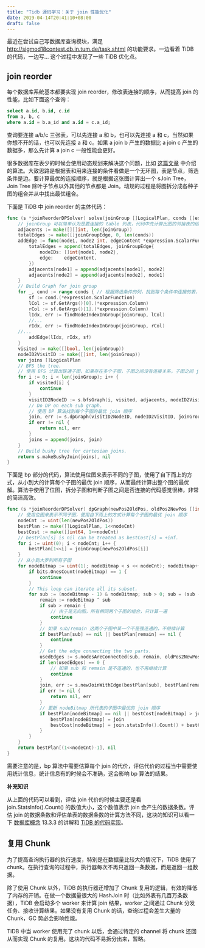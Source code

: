 ```yaml
---
title: "Tidb 源码学习：关于 join 性能优化"
date: 2019-04-14T20:41:10+08:00
draft: false
---
```


最近在尝试自己写数据库查询模块，满足 http://sigmod18contest.db.in.tum.de/task.shtml 的功能要求。一边看着 TiDB 的代码，一边写… 这个过程中发现了一些 TiDB 优化点。

## join reorder

每个数据库系统基本都要实现 join reorder，修改表连接的顺序，从而提高 join 的性能，比如下面这个查询：

```sql
select a.id, b.id, c.id 
from a, b, c 
where a.id = b.a_id and a.id = c.a_id;
```

查询要连接 a/b/c 三张表，可以先连接 a 和 b，也可以先连接 a 和 c，当然如果你想不开的话，也可以先连接 a 和 c。如果 a join b 产生的数据比 a join c 产生的数据多，那么先计算 a join c 一般性能会更好。

很多数据库在表少的时候会使用动态规划来解决这个问题，比如 [这篇文章](https://github.com/pingcap/tidb/blob/master/docs/design/2018-10-20-join-reorder-dp-v1.md) 中介绍的算法。大致思路是根据表和用来连接的条件看做是一个无环图，表是节点，筛选条件是边。要计算最优的连接顺序，就是根据这张图计算出一个 sJoin Tree，Join Tree 除叶子节点以外其他的节点都是 Join。动规的过程是将图拆分成各种子图的组合并从中找出最优组合。

下面是 TiDB 中 join reorder 的主体代码：

```go
func (s *joinReorderDPSolver) solve(joinGroup []LogicalPlan, conds []expression.Expression) (LogicalPlan, error) {
	// joinGroup 可以简单认为是要连接的 table 列表，代码中先计算出图的邻接表的结构和“边”列表
	adjacents := make([][]int, len(joinGroup))
	totalEdges := make([]joinGroupEdge, 0, len(conds))
	addEdge := func(node1, node2 int, edgeContent *expression.ScalarFunction) {
		totalEdges = append(totalEdges, joinGroupEdge{
			nodeIDs: []int{node1, node2},
			edge:    edgeContent,
		})
		adjacents[node1] = append(adjacents[node1], node2)
		adjacents[node2] = append(adjacents[node2], node1)
	}
	// Build Graph for join group
	for _, cond := range conds { // 根据筛选条件的列，找到每个条件中连接的表，记录表之间的连接关系
		sf := cond.(*expression.ScalarFunction)
		lCol := sf.GetArgs()[0].(*expression.Column)
		rCol := sf.GetArgs()[1].(*expression.Column)
		lIdx, err := findNodeIndexInGroup(joinGroup, lCol) 
		//...
		rIdx, err := findNodeIndexInGroup(joinGroup, rCol)
    //...
		addEdge(lIdx, rIdx, sf)
	}
	visited := make([]bool, len(joinGroup))
	nodeID2VisitID := make([]int, len(joinGroup))
	var joins []LogicalPlan
	// BFS the tree.
	// 使用 BFS 计算出联通子图，如果存在多个子图，子图之间没有连接关系，子图之间 join 结果是他们的笛卡尔乘积
	for i := 0; i < len(joinGroup); i++ { 
		if visited[i] {
			continue
		}
		visitID2NodeID := s.bfsGraph(i, visited, adjacents, nodeID2VisitID)
		// Do DP on each sub graph.
		// 使用 DP 算法找到每个子图的最优 join 顺序
		join, err := s.dpGraph(visitID2NodeID, nodeID2VisitID, joinGroup, totalEdges)
		if err != nil {
			return nil, err
		}
		joins = append(joins, join)
	}
	// Build bushy tree for cartesian joins.
	return s.makeBushyJoin(joins), nil
}
```

下面是 bp 部分的代码，算法使用位图来表示不同的子图，使用了自下而上的方式，从小到大的计算每个子图的最优 join 顺序，从而最终计算出整个图的最优解。算法中使用了位图，拆分子图和判断子图之间是否连接的代码感觉很棒，非常的简洁高效。

```go
func (s *joinReorderDPSolver) dpGraph(newPos2OldPos, oldPos2NewPos []int, joinGroup []LogicalPlan, totalEdges []joinGroupEdge) (LogicalPlan, error) {
	// 使用位图来表示不同子图，使用自下而上的方式计算每个子图的最优 join 顺序
	nodeCnt := uint(len(newPos2OldPos))
	bestPlan := make([]LogicalPlan, 1<<nodeCnt)
	bestCost := make([]int64, 1<<nodeCnt)
	// bestPlan[s] is nil can be treated as bestCost[s] = +inf.
	for i := uint(0); i < nodeCnt; i++ {
		bestPlan[1<<i] = joinGroup[newPos2OldPos[i]]
	}
	// 从小到大罗列所有子图
	for nodeBitmap := uint(1); nodeBitmap < s << nodeCnt); nodeBitmap++ {
		if bits.OnesCount(nodeBitmap) == 1 {
			continue
		}
		// This loop can iterate all its subset.
		for sub := (nodeBitmap - 1) & nodeBitmap; sub > 0; sub = (sub - 1) & nodeBitmap {
			remain := nodeBitmap ^ sub
			if sub > remain {
				// 由于是无向图，所有相同两个子图的组合，只计算一遍
				continue
			}
			// 如果 sub/remain 这两个子图中某一个不是强连通的，不继续计算
			if bestPlan[sub] == nil || bestPlan[remain] == nil {
				continue
			}
			// Get the edge connecting the two parts.
			usedEdges := s.nodesAreConnected(sub, remain, oldPos2NewPos, totalEdges)
			if len(usedEdges) == 0 {
				// 如果 sub 和 remain 是不连通的，也不再继续计算
				continue
			}
			join, err := s.newJoinWithEdge(bestPlan[sub], bestPlan[remain], usedEdges)
			if err != nil {
				return nil, err
			}
			// 更新 nodeBitmap 所代表的子图中最优的 join 顺序
			if bestPlan[nodeBitmap] == nil || bestCost[nodeBitmap] > join.statsInfo().Count()+bestCost[remain]+bestCost[sub] {
				bestPlan[nodeBitmap] = join
				bestCost[nodeBitmap] = join.statsInfo().Count() + bestCost[remain] + bestCost[sub]
			}
		}
	}
	return bestPlan[(1<<nodeCnt)-1], nil
}
```

需要注意的是，bp 算法中需要估算每个 join 的代价，评估代价的过程当中需要使用统计信息，统计信息有的时候会不准确，这会影响 bp 算法的结果。

**补充知识**

从上面的代码可以看到，评估 join 代价的时候主要还是看 join.StatsInfo().Count() 的数值大小，这个数值表示 join 会产生的数据条数。评估 join 的数据条数和评估单表的数据条数的计算方法不同，这块的知识可以看一下 [数据库概念](https://book.douban.com/subject/10548379/) 13.3.3 的讲解和 [TiDB 的代码实现](https://github.com/pingcap/tidb/blob/v2.0.9/plan/stats.go#L270)。

## 复用 Chunk

为了提高查询执行器的执行速度，特别是在数据量比较大的情况下，TiDB 使用了 chunk。在执行查询的过程中，执行器每次不再只返回一条数据，而是返回一组数据。

除了使用 Chunk 以外，TiDB 的执行器还增加了 Chunk 复用的逻辑，有效的降低了内存的开销。在做一个数据量很大的 HashJoin 时（比如外表有几百万条数据），TiDB 会启动多个 worker 来计算 join 结果，worker 之间通过 Chunk 分发任务、接收计算结果。如果没有复用 Chunk 的话，查询过程会差生大量的 Chunk，GC 势必会影响性能。

TiDB 中当 worker 使用完了 chunk 以后，会通过特定的 channel 将 chunk 还回从而实现 Chunk 的复用。这块的代码不易拆分出来，暂略。










